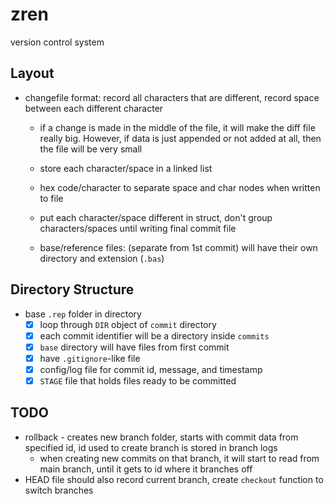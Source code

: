 # zren 
version control system

## Layout

- changefile format: record all characters that are different, record space between each different character
	- if a change is made in the middle of the file, it will make the diff file really big. However, if data is just appended or not added at all, then the file will be very small
	- store each character/space in a linked list
	- hex code/character to separate space and char nodes when written to file
	- put each character/space different in struct, don't group characters/spaces until writing final commit file

	- base/reference files: (separate from 1st commit) will have their own directory and extension (`.bas`)
	
## Directory Structure
- base `.rep` folder in directory
	- [x] loop through `DIR` object of `commit` directory 
	- [x] each commit identifier will be a directory inside `commits`
	- [x] `base` directory will have files from first commit
	- [x] have `.gitignore`-like file
	- [x] config/log file for commit id, message, and timestamp
	- [x] `STAGE` file that holds files ready to be committed

## TODO
- rollback - creates new branch folder, starts with commit data from specified id, id used to create branch is stored in branch logs
	- when creating new commits on that branch, it will start to read from main branch, until it gets to id where it branches off
- HEAD file should also record current branch, create `checkout` function to switch branches
